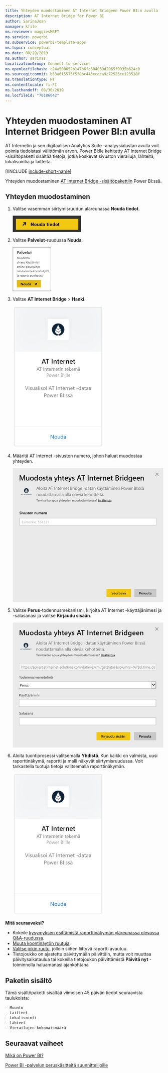 ```yaml
---
title: Yhteyden muodostaminen AT Internet Bridgeen Power BI:n avulla
description: AT Internet Bridge for Power BI
author: SarinaJoan
manager: kfile
ms.reviewer: maggiesMSFT
ms.service: powerbi
ms.subservice: powerbi-template-apps
ms.topic: conceptual
ms.date: 08/29/2019
ms.author: sarinas
LocalizationGroup: Connect to services
ms.openlocfilehash: c24a508652b147b6fc684039d2965f9935b624c0
ms.sourcegitcommit: b53a6f5575f5f8bc443ecdca9c72525ce123518f
ms.translationtype: HT
ms.contentlocale: fi-FI
ms.lasthandoff: 08/30/2019
ms.locfileid: "70186042"
---
```

# <a name="connect-to-at-internet-bridge-with-power-bi"></a>Yhteyden muodostaminen AT Internet Bridgeen Power BI:n avulla
AT Internetin ja sen digitaalisen Analytics Suite -analyysialustan avulla voit poimia tiedoistasi välittömän arvon. Power BI:lle kehitetty AT Internet Bridge -sisältöpaketti sisältää tietoja, jotka koskevat sivuston vierailuja, lähteitä, lokalisointia ja laitteita.

[!INCLUDE [include-short-name](./includes/service-deprecate-content-packs.md)]

Yhteyden muodostaminen [AT Internet Bridge -sisältöpakettiin](https://app.powerbi.com/getdata/services/at-internet-bridge) Power BI:ssä.

## <a name="how-to-connect"></a>Yhteyden muodostaminen
1. Valitse vasemman siirtymisruudun alareunassa **Nouda tiedot**.
   
   ![](media/service-connect-to-at-internet/pbi_getdata.png) 
2. Valitse **Palvelut**-ruudussa **Nouda**.
   
   ![](media/service-connect-to-at-internet/pbi_getservices.png) 
3. Valitse **AT Internet Bridge** \> **Hanki**.
   
   ![](media/service-connect-to-at-internet/atinternet.png)
4. Määritä AT Internet -sivuston numero, johon haluat muodostaa yhteyden.
   
   ![](media/service-connect-to-at-internet/params.png)
5. Valitse **Perus**-todennusmekanismi, kirjoita AT Internet -käyttäjänimesi ja -salasanasi ja valitse **Kirjaudu sisään**.
   
   ![](media/service-connect-to-at-internet/creds.png)
6. Aloita tuontiprosessi valitsemalla **Yhdistä**. Kun kaikki on valmista, uusi raporttinäkymä, raportti ja malli näkyvät siirtymisruudussa. Voit tarkastella tuotuja tietoja valitsemalla raporttinäkymän.
   
    ![](media/service-connect-to-at-internet/atinternet.png)

**Mitä seuraavaksi?**

* Kokeile [kysymyksen esittämistä raporttinäkymän yläreunassa olevassa Q&A-ruudussa](consumer/end-user-q-and-a.md).
* [Muuta koontinäytön ruutuja](service-dashboard-edit-tile.md).
* [Valitse jokin ruutu](consumer/end-user-tiles.md), jolloin siihen liittyvä raportti avautuu.
* Tietojoukko on ajastettu päivittymään päivittäin, mutta voit muuttaa päivitysaikataulua tai kokeilla tietojoukon päivittämistä **Päivitä nyt** -toiminnolla haluamanasi ajankohtana

## <a name="whats-included"></a>Paketin sisältö
Tämä sisältöpaketti sisältää viimeisen 45 päivän tiedot seuraavista taulukoista:  

    - Muunto  
    - Laitteet  
    - Lokalisointi  
    - lähteet  
    - Vierailujen kokonaismäärä  

## <a name="next-steps"></a>Seuraavat vaiheet
[Mikä on Power BI?](power-bi-overview.md)

[Power BI -palvelun peruskäsitteitä suunnittelijoille](service-basic-concepts.md)

